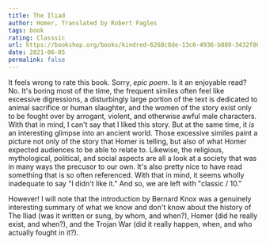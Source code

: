 ```yaml
---
title: The Iliad
author: Homer, Translated by Robert Fagles
tags: book
rating: Classsic
url: https://bookshop.org/books/kindred-6268c8de-13c6-4936-b889-3432f8682d05/9780807083697
date: 2021-06-05
permalink: false
---
```


It feels wrong to rate this book. Sorry, _epic poem_. Is it an enjoyable read? No. It's boring most of the time, the frequent similes often feel like excessive digressions, a disturbingly large portion of the text is dedicated to animal sacrifice or human slaughter, and the women of the story exist only to be fought over by arrogant, violent, and otherwise awful male characters. With that in mind, I can't say that I liked this story. But at the same time, it _is_ an interesting glimpse into an ancient world. Those excessive similes paint a picture not only of the story that Homer is telling, but also of what Homer expected audiences to be able to relate to. Likewise, the religious, mythological, political, and social aspects are all a look at a society that was in many ways the precusor to our own. It's also pretty nice to have read something that is so often referenced. With that in mind, it seems wholly inadequate to say "I didn't like it." And so, we are left with "classic / 10."

However! I will note that the introduction by Bernard Knox was a genuinely interesting summary of what we know and don't know about the history of The Iliad (was it written or sung, by whom, and when?), Homer (did he really exist, and when?), and the Trojan War (did it really happen, when, and who actually fought in it?).